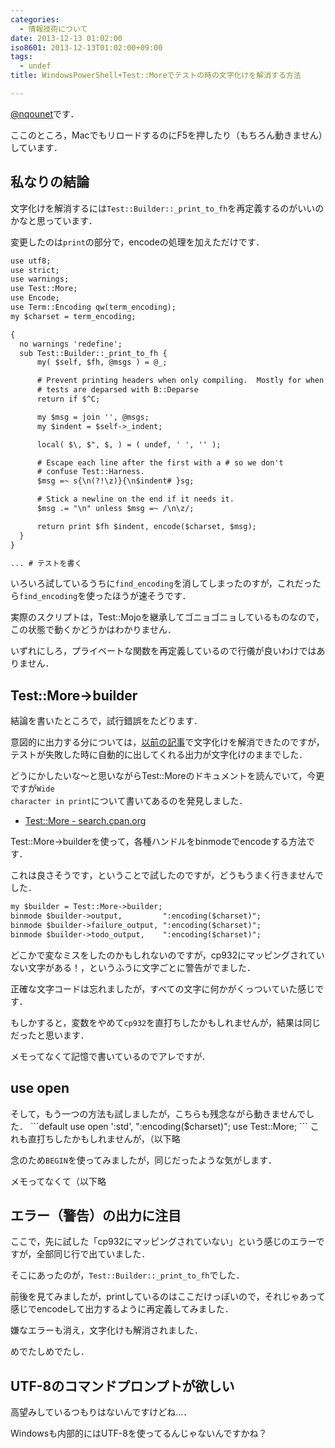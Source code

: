 ```yaml
---
categories:
  - 情報技術について
date: 2013-12-13 01:02:00
iso8601: 2013-12-13T01:02:00+09:00
tags:
  - undef
title: WindowsPowerShell+Test::Moreでテストの時の文字化けを解消する方法

---
```


<a href="https://twitter.com/nqounet">@nqounet</a>です．

ここのところ，MacでもリロードするのにF5を押したり（もちろん動きません）しています．

<h2>私なりの結論</h2>
文字化けを解消するには<code>Test::Builder::_print_to_fh</code>を再定義するのがいいのかなと思っています．

変更したのは<code>print</code>の部分で，encodeの処理を加えただけです．
```default
use utf8;
use strict;
use warnings;
use Test::More;
use Encode;
use Term::Encoding qw(term_encoding);
my $charset = term_encoding;

{
  no warnings 'redefine';
  sub Test::Builder::_print_to_fh {
      my( $self, $fh, @msgs ) = @_;

      # Prevent printing headers when only compiling.  Mostly for when
      # tests are deparsed with B::Deparse
      return if $^C;

      my $msg = join '', @msgs;
      my $indent = $self->_indent;

      local( $\, $", $, ) = ( undef, ' ', '' );

      # Escape each line after the first with a # so we don't
      # confuse Test::Harness.
      $msg =~ s{\n(?!\z)}{\n$indent# }sg;

      # Stick a newline on the end if it needs it.
      $msg .= "\n" unless $msg =~ /\n\z/;

      return print $fh $indent, encode($charset, $msg);
  }
}

... # テストを書く
```
いろいろ試しているうちに<code>find_encoding</code>を消してしまったのすが，これだったら<code>find_encoding</code>を使ったほうが速そうです．

実際のスクリプトは，Test::Mojoを継承してゴニョゴニョしているものなので，この状態で動くかどうかはわかりません．

いずれにしろ，プライベートな関数を再定義しているので行儀が良いわけではありません．
<h2>Test::More->builder</h2>
結論を書いたところで，試行錯誤をたどります．

意図的に出力する分については，<a href="https://www.nqou.net/2013/11/29/001900" title="WindowsはPowerShellを使ってもUTF-8が使えないのか…という諦め">以前の記事</a>で文字化けを解消できたのですが，テストが失敗した時に自動的に出してくれる出力が文字化けのままでした．

どうにかしたいな〜と思いながらTest::Moreのドキュメントを読んでいて，今更ですが<code>Wide character in print</code>について書いてあるのを発見しました．
<ul>
	<li><a href="http://search.cpan.org/dist/Test-Simple/lib/Test/More.pm#CAVEATS_and_NOTES">Test::More - search.cpan.org</a></li>
</ul>
Test::More->builderを使って，各種ハンドルをbinmodeでencodeする方法です．

これは良さそうです，ということで試したのですが，どうもうまく行きませんでした．
```default
my $builder = Test::More->builder;
binmode $builder->output,         ":encoding($charset)";
binmode $builder->failure_output, ":encoding($charset)";
binmode $builder->todo_output,    ":encoding($charset)";
```
どこかで変なミスをしたのかもしれないのですが，cp932にマッピングされていない文字がある！，というふうに文字ごとに警告がでました．

正確な文字コードは忘れましたが，すべての文字に何かがくっついていた感じです．

もしかすると，変数をやめて<code>cp932</code>を直打ちしたかもしれませんが，結果は同じだったと思います．

メモってなくて記憶で書いているのでアレですが．
<h2>use open</h2>
そして，もう一つの方法も試しましたが，こちらも残念ながら動きませんでした．
```default
use open ':std', ":encoding($charset)";
use Test::More;
```
これも直打ちしたかもしれませんが，（以下略

念のため<code>BEGIN</code>を使ってみましたが，同じだったような気がします．

メモってなくて（以下略
<h2>エラー（警告）の出力に注目</h2>
ここで，先に試した「cp932にマッピングされていない」という感じのエラーですが，全部同じ行で出ていました．

そこにあったのが，<code>Test::Builder::_print_to_fh</code>でした．

前後を見てみましたが，printしているのはここだけっぽいので，それじゃあって感じでencodeして出力するように再定義してみました．

嫌なエラーも消え，文字化けも解消されました．

めでたしめでたし．
<h2>UTF-8のコマンドプロンプトが欲しい</h2>
高望みしているつもりはないんですけどね…．

Windowsも内部的にはUTF-8を使ってるんじゃないんですかね？    	
